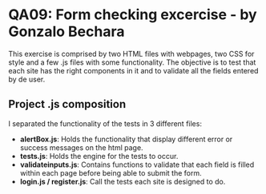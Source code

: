 # QA09: Form checking excercise - by Gonzalo Bechara
This exercise is comprised by two HTML files with webpages, two CSS for style and a few .js files with some functionality.
The objective is to test that each site has the right components in it and to validate all the fields entered by de user.

## Project .js composition
I separated the functionality of the tests in 3 different files:
* **alertBox.js**: Holds the functionality that display different error or success messages on the html page.
* **tests.js**: Holds the engine for the tests to occur.
* **validateinputs.js**: Contains functions to validate that each field is filled within each page before being able to submit the form.
* **login.js / register.js**: Call the tests each site is designed to do.